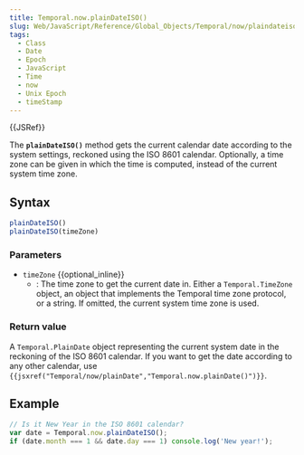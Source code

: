 ```yaml
---
title: Temporal.now.plainDateISO()
slug: Web/JavaScript/Reference/Global_Objects/Temporal/now/plaindateiso
tags:
  - Class
  - Date
  - Epoch
  - JavaScript
  - Time
  - now
  - Unix Epoch
  - timeStamp
---
```

{{JSRef}}

<p class="summary"><span class="seoSummary">The <strong><code>plainDateISO()</code></strong> method gets the current calendar date according to the system settings, reckoned using the ISO 8601 calendar. Optionally, a time zone can be given in which the time is computed, instead of the current system time zone.</span></p>

## Syntax

```js
plainDateISO()
plainDateISO(timeZone)
```

### Parameters

- `timeZone` {{optional_inline}}
  - : The time zone to get the current date in. Either a `Temporal.TimeZone`
    object, an object that implements the Temporal time zone protocol, or a
    string. If omitted, the current system time zone is used.

### Return value

A `Temporal.PlainDate` object representing the current system date in the
reckoning of the ISO 8601 calendar. If you want to get the date according to any
other calendar, use
`{{jsxref("Temporal/now/plainDate","Temporal.now.plainDate()")}}`.

## Example

```js
// Is it New Year in the ISO 8601 calendar?
var date = Temporal.now.plainDateISO();
if (date.month === 1 && date.day === 1) console.log('New year!');
```
